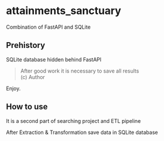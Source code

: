 # attainments_sanctuary
Combination of FastAPI and SQLite

## Prehistory
SQLite database hidden behind FastAPI 

> After good work it is necessary to save all results   
> (c) Author

Enjoy.

## How to use 
It is a second part of searching project and ETL pipeline

After Extraction & Transformation save data in SQLite database